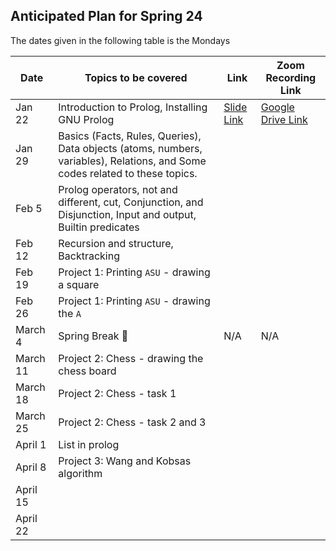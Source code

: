 ## Anticipated Plan for Spring 24 
The dates given in the following table is the Mondays


|Date|Topics to be covered|Link|Zoom Recording Link|
|----|--------------------|----|-------------------|
|Jan 22|Introduction to Prolog, Installing GNU Prolog|[Slide Link]([https://github.com/Waqar-107/ASU-CSE-259-Prolog/blob/main/Recitation-1/CSE%20259%20-%20Recitation%201.pptx](https://github.com/Waqar-107/ASU-CSE-259-Prolog/blob/main/Recitation-1/CSE%20259%20-%20Recitation%201.pdf))|[Google Drive Link](https://drive.google.com/file/d/1_jbIDG_hwKjf6LwVd4lUq4EjR0ygCQ3X/view?usp=sharing)|
|Jan 29|Basics (Facts, Rules, Queries), Data objects (atoms, numbers, variables), Relations, and Some codes related to these topics.|||
|Feb 5|Prolog operators, not and different, cut, Conjunction, and Disjunction, Input and output, Builtin predicates|||
|Feb 12|Recursion and structure, Backtracking|||
|Feb 19|Project 1: Printing `ASU` - drawing a square|||
|Feb 26|Project 1: Printing `ASU` - drawing the `A`|||
|March 4|Spring Break 🌴|N/A|N/A|
|March 11|Project 2: Chess - drawing the chess board|||
|March 18|Project 2: Chess - task 1|||
|March 25|Project 2: Chess - task 2 and 3|||
|April 1|List in prolog|||
|April 8|Project 3: Wang and Kobsas algorithm|||
|April 15||||
|April 22||||
